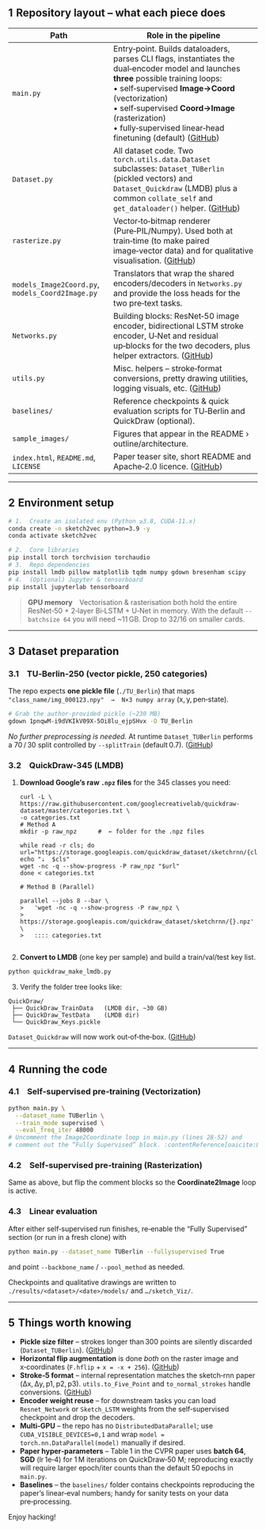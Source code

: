 ## 1  Repository layout – what each piece does

| Path                                             | Role in the pipeline                                                                                                                                                                                                                                                                                                     |
| ------------------------------------------------ | ------------------------------------------------------------------------------------------------------------------------------------------------------------------------------------------------------------------------------------------------------------------------------------------------------------------------ |
| `main.py`                                        | Entry‑point. Builds dataloaders, parses CLI flags, instantiates the dual‑encoder model and launches **three** possible training loops: <br>• self‑supervised **Image→Coord** (vectorization) <br>• self‑supervised **Coord→Image** (rasterization) <br>• fully‑supervised linear‑head finetuning (default) ([GitHub][1]) |
| `Dataset.py`                                     | All dataset code. Two `torch.utils.data.Dataset` subclasses: `Dataset_TUBerlin` (pickled vectors) and `Dataset_Quickdraw` (LMDB) plus a common `collate_self` and `get_dataloader()` helper. ([GitHub][2])                                                                                                               |
| `rasterize.py`                                   | Vector‑to‑bitmap renderer (Pure‑PIL/Numpy). Used both at train‑time (to make paired image‑vector data) and for qualitative visualisation. ([GitHub][3])                                                                                                                                                                  |
| `models_Image2Coord.py`, `models_Coord2Image.py` | Translators that wrap the shared encoders/decoders in `Networks.py` and provide the loss heads for the two pre‑text tasks.                                                                                                                                                                                               |
| `Networks.py`                                    | Building blocks: ResNet‑50 image encoder, bidirectional LSTM stroke encoder, U‑Net and residual up‑blocks for the two decoders, plus helper extractors. ([GitHub][4])                                                                                                                                                    |
| `utils.py`                                       | Misc. helpers – stroke‑format conversions, pretty drawing utilities, logging visuals, etc. ([GitHub][5])                                                                                                                                                                                                                 |
| `baselines/`                                     | Reference checkpoints & quick evaluation scripts for TU‑Berlin and QuickDraw (optional).                                                                                                                                                                                                                                 |
| `sample_images/`                                 | Figures that appear in the README › outline/architecture.                                                                                                                                                                                                                                                                |
| `index.html`, `README.md`, `LICENSE`             | Paper teaser site, short README and Apache‑2.0 licence. ([GitHub][6])                                                                                                                                                                                                                                                    |

---

## 2  Environment setup

```bash
# 1.  Create an isolated env (Python ≥3.8, CUDA‑11.x)
conda create -n sketch2vec python=3.9 -y
conda activate sketch2vec

# 2.  Core libraries
pip install torch torchvision torchaudio
# 3.  Repo dependencies
pip install lmdb pillow matplotlib tqdm numpy gdown bresenham scipy
# 4.  (Optional) Jupyter & tensorboard
pip install jupyterlab tensorboard
```

> **GPU memory** Vectorisation & rasterisation both hold the entire ResNet‑50 + 2‑layer Bi‑LSTM + U‑Net in memory. With the default `--batchsize 64` you will need \~11 GB. Drop to 32/16 on smaller cards.

---

## 3  Dataset preparation

### 3.1 TU‑Berlin‑250 (vector pickle, 250 categories)

The repo expects **one pickle file** (`./TU_Berlin`) that maps
`"class_name/img_000123.npy"  →  N×3 numpy array`
(x, y, pen‑state).

```bash
# Grab the author‑provided pickle (~230 MB)
gdown 1pnqwM-i9dVKIkV09X-5Oi8lu_ejpSHvx -O TU_Berlin
```

*No further preprocessing is needed.*
At runtime `Dataset_TUBerlin` performs a 70 / 30 split controlled by `--splitTrain` (default 0.7). ([GitHub][2])

### 3.2 QuickDraw‑345 (LMDB)

1. **Download Google’s raw `.npz` files** for the 345 classes you need:

    ```
    curl -L \
    https://raw.githubusercontent.com/googlecreativelab/quickdraw-dataset/master/categories.txt \
    -o categories.txt
    # Method A
    mkdir -p raw_npz      #  ← folder for the .npz files

    while read -r cls; do
    url="https://storage.googleapis.com/quickdraw_dataset/sketchrnn/{cls}.npz"
    echo "⇣  $cls"
    wget -nc -q --show-progress -P raw_npz "$url"
    done < categories.txt

    # Method B (Parallel)

    parallel --jobs 8 --bar \
    >   'wget -nc -q --show-progress -P raw_npz \
    >      https://storage.googleapis.com/quickdraw_dataset/sketchrnn/{}.npz' \
    >   :::: categories.txt


    ```

2. **Convert to LMDB** (one key per sample) and build a train/val/test key list.

```python
python quickdraw_make_lmdb.py
```

3. Verify the folder tree looks like:

```
QuickDraw/
 ├── QuickDraw_TrainData   (LMDB dir, ~30 GB)
 ├── QuickDraw_TestData    (LMDB dir)
 └── QuickDraw_Keys.pickle
```

`Dataset_Quickdraw` will now work out‑of‑the‑box. ([GitHub][2])

---

## 4  Running the code

### 4.1 Self‑supervised pre‑training (Vectorization)

```bash
python main.py \
  --dataset_name TUBerlin \
  --train_mode supervised \
  --eval_freq_iter 48000
# Uncomment the Image2Coordinate loop in main.py (lines 28‑52) and
# comment out the “Fully Supervised” block. :contentReference[oaicite:8]{index=8}
```

### 4.2 Self‑supervised pre‑training (Rasterization)

Same as above, but flip the comment blocks so the **Coordinate2Image** loop is active.

### 4.3 Linear evaluation

After either self‑supervised run finishes, re‑enable the “Fully Supervised” section (or run in a fresh clone) with

```bash
python main.py --dataset_name TUBerlin --fullysupervised True
```

and point `--backbone_name` / `--pool_method` as needed.

Checkpoints and qualitative drawings are written to
`./results/<dataset>/<date>/models/` and `…/sketch_Viz/`.

---

## 5  Things worth knowing

* **Pickle size filter** – strokes longer than 300 points are silently discarded (`Dataset_TUBerlin`). ([GitHub][2])
* **Horizontal flip augmentation** is done *both* on the raster image and x‑coordinates (`F.hflip` + `x = -x + 256`). ([GitHub][2])
* **Stroke‑5 format** – internal representation matches the sketch‑rnn paper (Δx, Δy, p1, p2, p3). `utils.to_Five_Point` and `to_normal_strokes` handle conversions. ([GitHub][5])
* **Encoder weight reuse** – for downstream tasks you can load `Resnet_Network` or `Sketch_LSTM` weights from the self‑supervised checkpoint and drop the decoders.
* **Multi‑GPU** – the repo has no `DistributedDataParallel`; use `CUDA_VISIBLE_DEVICES=0,1` and wrap `model = torch.nn.DataParallel(model)` manually if desired.
* **Paper hyper‑parameters** – Table 1 in the CVPR paper uses **batch 64**, **SGD** (lr 1e‑4) for 1 M iterations on QuickDraw‑50 M; reproducing exactly will require larger epoch/iter counts than the default 50 epochs in `main.py`.
* **Baselines** – the `baselines/` folder contains checkpoints reproducing the paper’s linear‑eval numbers; handy for sanity tests on your data pre‑processing.

Enjoy hacking!

[1]: https://github.com/AyanKumarBhunia/Self-Supervised-Learning-for-Sketch/raw/main/main.py?plain=1 "github.com"
[2]: https://github.com/AyanKumarBhunia/Self-Supervised-Learning-for-Sketch/raw/main/Dataset.py?plain=1 "github.com"
[3]: https://github.com/AyanKumarBhunia/Self-Supervised-Learning-for-Sketch/blob/main/rasterize.py?utm_source=chatgpt.com "Self-Supervised-Learning-for-Sketch/rasterize.py at main - GitHub"
[4]: https://github.com/AyanKumarBhunia/Self-Supervised-Learning-for-Sketch/raw/main/Networks.py?plain=1 "github.com"
[5]: https://github.com/AyanKumarBhunia/Self-Supervised-Learning-for-Sketch/raw/main/utils.py?plain=1 "github.com"
[6]: https://github.com/AyanKumarBhunia/Self-Supervised-Learning-for-Sketch/raw/main/README.md?plain=1 "github.com"
